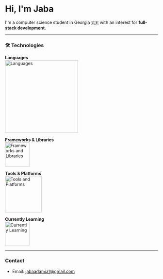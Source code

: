 # Hi, I'm Jaba

I'm a computer science student in Georgia 🇬🇪 with an interest for **full-stack development**. 

---
### 🛠️ Technologies


**Languages**  
<img src="https://skillicons.dev/icons?i=java,python,js,html,css,ocaml" alt="Languages" style="max-width: 100%;"  width="240"/>

**Frameworks & Libraries**  
<img src="https://skillicons.dev/icons?i=django,react" alt="Frameworks and Libraries"  width="80"/>

**Tools & Platforms**  
<img src="https://skillicons.dev/icons?i=git,docker,postgresql" alt="Tools and Platforms"  width="120"/>

**Currently Learning**  
<img src="https://skillicons.dev/icons?i=spring,typescript" alt="Currently Learning"  width="80"/>


---

### Contact

- Email: jabaadamia1@gmail.com  
